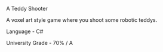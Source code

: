 A Teddy Shooter

A voxel art style game where you shoot some robotic teddys.

Language - C# 

University Grade - 70% / A
